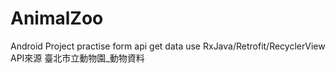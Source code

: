 # AnimalZoo
Android Project practise form api get data use RxJava/Retrofit/RecyclerView
API來源 臺北市立動物園_動物資料
